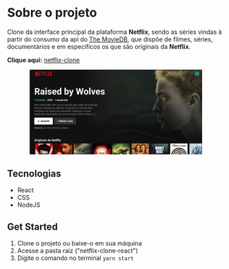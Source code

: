 # Sobre o projeto
Clone da interface principal da plataforma **Netflix**, sendo as séries vindas à partir do consumo da api do [The MovieDB](https://www.themoviedb.org/), que dispôe  de filmes, séries, documentários e em especificos os que são originais da **Netflix**.

**Clique aqui:** [netflix-clone](https://netflix-clone-lac.vercel.app/)
<div align="center">
  <img  src=src/assets/img/index..jpeg width="400px">
</div>

## Tecnologias
 - React
 - CSS
 - NodeJS
 
## Get Started
1. Clone o projeto ou baixe-o em sua máquina
2. Acesse a pasta raiz ("netflix-clone-react")
3. Digite o comando no terminal ```yarn start ```

